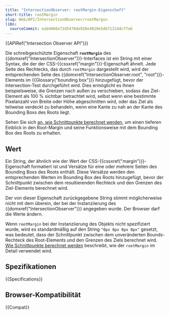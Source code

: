 ```yaml
---
title: "IntersectionObserver: rootMargin-Eigenschaft"
short-title: rootMargin
slug: Web/API/IntersectionObserver/rootMargin
l10n:
  sourceCommit: eab4066e72d5478de920e4020e5db71214dcffa6
---
```


{{APIRef("Intersection Observer API")}}

Die schreibgeschützte Eigenschaft **`rootMargin`** des {{domxref("IntersectionObserver")}}-Interfaces ist ein String mit einer Syntax, die der der CSS-{{cssxref("margin")}}-Eigenschaft ähnelt. Jede Seite des Rechtecks, das durch `rootMargin` dargestellt wird, wird der entsprechenden Seite des {{domxref("IntersectionObserver.root", "root")}}-Elements im {{Glossary("bounding box")}} hinzugefügt, bevor der Intersection-Test durchgeführt wird. Dies ermöglicht es Ihnen beispielsweise, die Grenzen nach außen zu verschieben, sodass das Ziel-Element als 100 % sichtbar betrachtet wird, selbst wenn eine bestimmte Pixelanzahl von Breite oder Höhe abgeschnitten wird, oder das Ziel als teilweise verdeckt zu behandeln, wenn eine Kante zu nah an der Kante des Bounding Boxs des Roots liegt.

Sehen Sie sich [an, wie Schnittpunkte berechnet werden](/de/docs/Web/API/Intersection_Observer_API#how_intersection_is_calculated), um einen tieferen Einblick in den Root-Margin und seine Funktionsweise mit dem Bounding Box des Roots zu erhalten.

## Wert

Ein String, der ähnlich wie der Wert der CSS-{{cssxref("margin")}}-Eigenschaft formatiert ist und Versätze für eine oder mehrere Seiten des Bounding Boxs des Roots enthält. Diese Versätze werden den entsprechenden Werten im Bounding Box des Roots hinzugefügt, bevor der Schnittpunkt zwischen dem resultierenden Rechteck und den Grenzen des Ziel-Elements berechnet wird.

Der von dieser Eigenschaft zurückgegebene String stimmt möglicherweise nicht mit dem überein, der bei der Instanziierung des {{domxref("IntersectionObserver")}} angegeben wurde. Der Browser darf die Werte ändern.

Wenn `rootMargin` bei der Instanziierung des Objekts nicht spezifiziert wurde, wird es standardmäßig auf den String `"0px 0px 0px 0px"` gesetzt, was bedeutet, dass der Schnittpunkt zwischen dem unveränderten Bounds-Rechteck des Root-Elements und den Grenzen des Ziels berechnet wird. [Wie Schnittpunkte berechnet werden](/de/docs/Web/API/Intersection_Observer_API#how_intersection_is_calculated) beschreibt, wie der `rootMargin` im Detail verwendet wird.

## Spezifikationen

{{Specifications}}

## Browser-Kompatibilität

{{Compat}}
